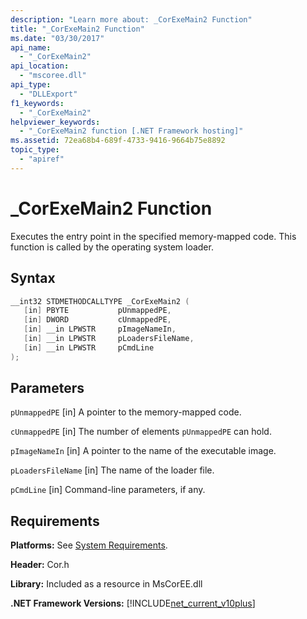 ```yaml
---
description: "Learn more about: _CorExeMain2 Function"
title: "_CorExeMain2 Function"
ms.date: "03/30/2017"
api_name:
  - "_CorExeMain2"
api_location:
  - "mscoree.dll"
api_type:
  - "DLLExport"
f1_keywords:
  - "_CorExeMain2"
helpviewer_keywords:
  - "_CorExeMain2 function [.NET Framework hosting]"
ms.assetid: 72ea68b4-689f-4733-9416-9664b75e8892
topic_type:
  - "apiref"
---
```

# _CorExeMain2 Function

Executes the entry point in the specified memory-mapped code. This function is called by the operating system loader.

## Syntax

```cpp
__int32 STDMETHODCALLTYPE _CorExeMain2 (
   [in] PBYTE           pUnmappedPE,
   [in] DWORD           cUnmappedPE,
   [in] __in LPWSTR     pImageNameIn,
   [in] __in LPWSTR     pLoadersFileName,
   [in] __in LPWSTR     pCmdLine
);
```

## Parameters

 `pUnmappedPE`
 [in] A pointer to the memory-mapped code.

 `cUnmappedPE`
 [in] The number of elements `pUnmappedPE` can hold.

 `pImageNameIn`
 [in] A pointer to the name of the executable image.

 `pLoadersFileName`
 [in] The name of the loader file.

 `pCmdLine`
 [in] Command-line parameters, if any.

## Requirements

 **Platforms:** See [System Requirements](../../get-started/system-requirements.md).

 **Header:** Cor.h

 **Library:** Included as a resource in MsCorEE.dll

 **.NET Framework Versions:** [!INCLUDE[net_current_v10plus](../../../../includes/net-current-v10plus-md.md)]
